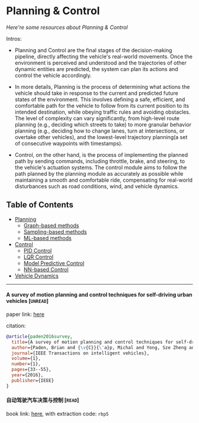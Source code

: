 # Planning & Control
*Here're some resources about Planning & Control*

Intros:
* Planning and Control are the final stages of the decision-making pipeline, directly affecting the vehicle's real-world movements. Once the environment is perceived and understood and the trajectories of other dynamic entities are predicted, the system can plan its actions and control the vehicle accordingly.

* In more details, Planning is the process of determining what actions the vehicle should take in response to the current and predicted future states of the environment. This involves defining a safe, efficient, and comfortable path for the vehicle to follow from its current position to its intended destination, while obeying traffic rules and avoiding obstacles. The level of complexity can vary significantly, from high-level route planning (e.g., deciding which streets to take) to more granular behavior planning (e.g., deciding how to change lanes, turn at intersections, or overtake other vehicles), and the lowest-level trajectory planning(a set of consecutive waypoints with timestamps).

* Control, on the other hand, is the process of implementing the planned path by sending commands, including throttle, brake, and steering, to the vehicle's actuation systems. The control module aims to follow the path planned by the planning module as accurately as possible while maintaining a smooth and comfortable ride, compensating for real-world disturbances such as road conditions, wind, and vehicle dynamics.


## Table of Contents
* [Planning](planning/README.md)
  * [Graph-based methods](planning/graph_based.md)
  * [Sampling-based methods](planning/sampling_based.md)
  * [ML-based methods](planning/ML_based.md)
* [Control](control/README.md)
  * [PID Control](control/PID.md)
  * [LQR Control](control/LQR.md)
  * [Model Predictive Control](control/MPC.md)
  * [NN-based Control](NN_based.md)
* [Vehicle Dynamics](vehicle_dynamics/README.md)

---

#### A survey of motion planning and control techniques for self-driving urban vehicles [`UNREAD`]

paper link: [here](https://arxiv.org/pdf/1604.07446)

citation: 
```bibtex
@article{paden2016survey,
  title={A survey of motion planning and control techniques for self-driving urban vehicles},
  author={Paden, Brian and {\v{C}}{\'a}p, Michal and Yong, Sze Zheng and Yershov, Dmitry and Frazzoli, Emilio},
  journal={IEEE Transactions on intelligent vehicles},
  volume={1},
  number={1},
  pages={33--55},
  year={2016},
  publisher={IEEE}
}
```
    

#### 自动驾驶汽车决策与控制 [`READ`]
book link: [here](https://pan.baidu.com/s/1NzGlsmQqV5hbloFI11QKDg), with extraction code: `rbp5`



